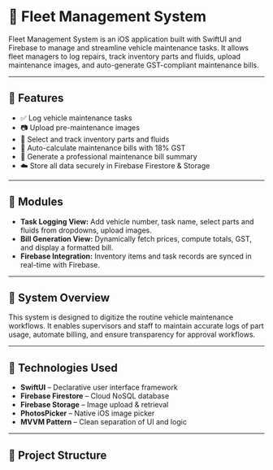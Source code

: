 # 🚛 Fleet Management System

Fleet Management System is an iOS application built with SwiftUI and Firebase to manage and streamline vehicle maintenance tasks. It allows fleet managers to log repairs, track inventory parts and fluids, upload maintenance images, and auto-generate GST-compliant maintenance bills.

---

## 📱 Features

- ✅ Log vehicle maintenance tasks
- 📷 Upload pre-maintenance images
- 🧰 Select and track inventory parts and fluids
- 💸 Auto-calculate maintenance bills with 18% GST
- 🧾 Generate a professional maintenance bill summary
- ☁️ Store all data securely in Firebase Firestore & Storage

---

## 🧩 Modules

- **Task Logging View:** Add vehicle number, task name, select parts and fluids from dropdowns, upload images.
- **Bill Generation View:** Dynamically fetch prices, compute totals, GST, and display a formatted bill.
- **Firebase Integration:** Inventory items and task records are synced in real-time with Firebase.

---

## 🧠 System Overview

This system is designed to digitize the routine vehicle maintenance workflows. It enables supervisors and staff to maintain accurate logs of part usage, automate billing, and ensure transparency for approval workflows.

---

## 🔧 Technologies Used

- **SwiftUI** – Declarative user interface framework
- **Firebase Firestore** – Cloud NoSQL database
- **Firebase Storage** – Image upload & retrieval
- **PhotosPicker** – Native iOS image picker
- **MVVM Pattern** – Clean separation of UI and logic

---

## 📂 Project Structure


